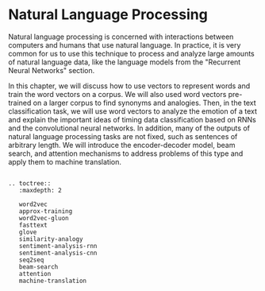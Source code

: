 # Natural Language Processing

Natural language processing is concerned with interactions between computers and humans that use natural language. In practice, it is very common for us to use this technique to process and analyze large amounts of natural language data, like the language models from the "Recurrent Neural Networks" section.

In this chapter, we will discuss how to use vectors to represent words and train the word vectors on a corpus. We will also used word vectors pre-trained on a larger corpus to find synonyms and analogies. Then, in the text classification task, we will use word vectors to analyze the emotion of a text and explain the important ideas of timing data classification based on RNNs and the convolutional neural networks. In addition, many of the outputs of natural language processing tasks are not fixed, such as sentences of arbitrary length. We will introduce the encoder-decoder model, beam search, and attention mechanisms to address problems of this type and apply them to machine translation. 

```eval_rst

.. toctree::
   :maxdepth: 2

   word2vec
   approx-training
   word2vec-gluon
   fasttext
   glove
   similarity-analogy
   sentiment-analysis-rnn
   sentiment-analysis-cnn
   seq2seq
   beam-search
   attention
   machine-translation
```
